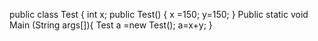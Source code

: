 public class Test {
  int x;
   public Test() {
    x =150;
    y=150;
    }
    Public static void Main  (String args[]){
    Test a =new Test();
    a=x+y;
    }
    
